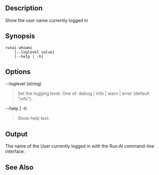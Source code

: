 ## Description

Show the user name currently logged in

## Synopsis

``` shell
runai whoami 
    [--loglevel value] 
    [--help | -h]
```


## Options

--loglevel (string)

>  Set the logging level. One of: debug | info | warn | error (default "info").

--help | -h

>  Show help text.

## Output

The name of the User currently logged in with the Run:AI command-line interface.

## See Also